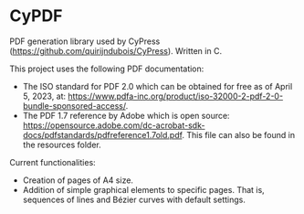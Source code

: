 # CyPDF

PDF generation library used by CyPress (https://github.com/quirijndubois/CyPress). Written in C.

This project uses the following PDF documentation:
* The ISO standard for PDF 2.0 which can be obtained for free as of April 5, 2023, at: https://www.pdfa-inc.org/product/iso-32000-2-pdf-2-0-bundle-sponsored-access/.
* The PDF 1.7 reference by Adobe which is open source: https://opensource.adobe.com/dc-acrobat-sdk-docs/pdfstandards/pdfreference1.7old.pdf. This file can also be found in the resources folder.


Current functionalities:
* Creation of pages of A4 size.
* Addition of simple graphical elements to specific pages. That is, sequences of lines and Bézier curves with default settings.